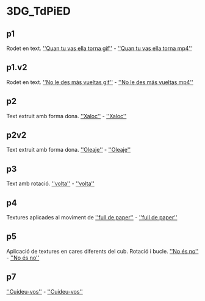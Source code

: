 # 3DG_TdPiED
## p1

Rodet en text. [''Quan tu vas ella torna gif''](p1.gif) - [''Quan tu vas ella torna mp4''](p1.mp4)

## p1.v2

Rodet en text. [''No le des más vueltas gif''](p1v2.gif) - [''No le des más vueltas mp4''](p1v2.mp4)

## p2

Text extruit amb forma dona. [''Xaloc''](p2.gif) - [''Xaloc''](p2.mp4)

## p2v2

Text extruit amb forma dona. [''Oleaje''](p2v2.gif) - [''Oleaje''](p2v2.mp4)

## p3

Text amb rotació. [''volta''](p3.gif) - [''volta''](p3.mp4)

## p4

Textures aplicades al moviment de [''full de paper''](p4.gif) - [''full de paper''](p4.mp4)

## p5

Aplicació de textures en cares diferents del cub. Rotació i bucle. [''No és no''](p5.gif) - [''No és no''](p5.mp4)

## p7

[''Cuideu-vos''](p7.gif) - [''Cuideu-vos''](p7.mp4)



